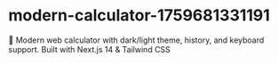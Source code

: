 # modern-calculator-1759681331191
🧮 Modern web calculator with dark/light theme, history, and keyboard support. Built with Next.js 14 &amp; Tailwind CSS

